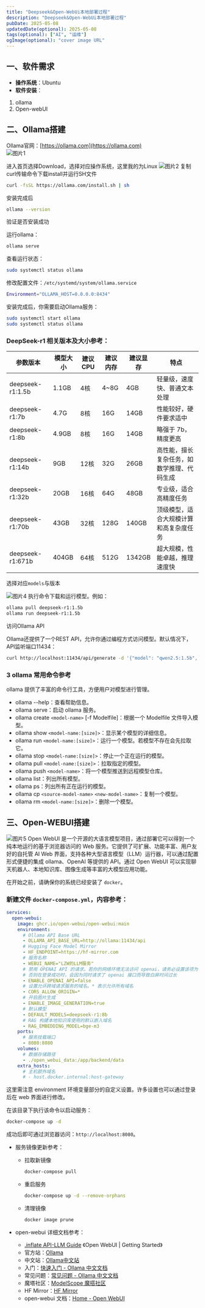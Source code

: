 ```yaml
---
title: "Deepseek&Open-WebUi本地部署过程"
description: "Deepseek&Open-WebUi本地部署过程"
pubDate: 2025-05-08
updatedDate(optional): 2025-05-08
tags(optional): ["AI", "运维"]
ogImage(optional): "cover image URL"
---
```



## 一、软件需求

* **操作系统**：Ubuntu
* **软件安装**：
1. ollama
2. Open-webUI

## 二、Ollama搭建

Ollama官网：[https://ollama.com](https://ollama.com)  
![图片1](/blog/weekly/1.png)

进入首页选择Download，选择对应操作系统，这里我的为Linux
![图片2](/blog/weekly/2.png)
复制curl传输命令下载install并运行SH文件  

```bash
curl -fsSL https://ollama.com/install.sh | sh
```  

安装完成后  

```bash
ollama --version
```  

验证是否安装成功  

运行ollama：  

```bash
ollama serve
```

查看运行状态：  

```bash
sudo systemctl status ollama
```

修改配置文件：`/etc/systemd/system/ollama.service`  

```bash
Environment="OLLAMA_HOST=0.0.0.0:8434"
```

安装完成后，你需要启动Ollama服务：  

```bash
sudo systemctl start ollama
sudo systemctl status ollama
```

### DeepSeek-r1 相关版本及大小参考：

| 参数版本       | 模型大小 | 建议CPU | 建议内存 | 建议显存 | 特点                           |
|----------------|----------|---------|----------|----------|--------------------------------|
| deepseek-r1:1.5b | 1.1GB    | 4核     | 4~8G     | 4GB      | 轻量级，速度快、普通文本处理   |
| deepseek-r1:7b  | 4.7G     | 8核     | 16G      | 14GB     | 性能较好，硬件要求适中         |
| deepseek-r1:8b  | 4.9GB    | 8核     | 16G      | 14GB     | 略强于 7b，精度更高           |
| deepseek-r1:14b | 9GB      | 12核    | 32G      | 26GB     | 高性能，擅长复杂任务，如数学推理、代码生成 |
| deepseek-r1:32b | 20GB     | 16核    | 64G      | 48GB     | 专业级，适合高精度任务         |
| deepseek-r1:70b | 43GB     | 32核    | 128G     | 140GB    | 顶级模型，适合大规模计算和高复杂度任务 |
| deepseek-r1:671b| 404GB    | 64核    | 512G     | 1342GB   | 超大规模，性能卓越，推理速度快 |

选择对应`models`与版本  

![图片4](/blog/weekly/4.png)
执行命令下载和运行模型。例如：  

```bash
ollama pull deepseek-r1:1.5b
ollama run deepseek-r1:1.5b
```

访问Ollama API  

Ollama还提供了一个REST API，允许你通过编程方式访问模型。默认情况下，API监听端口11434：  

```bash
curl http://localhost:11434/api/generate -d '{"model": "qwen2.5:1.5b", "prompt": "Your prompt here", "stream": false}'
```

### 3 ollama 常用命令参考

 ollama 提供了丰富的命令行工具，方便用户对模型进行管理。  

* ollama --help：查看帮助信息。  
* ollama serve：启动 ollama 服务。  
* ollama create `<model-name>` [-f Modelfile]：根据一个 Modelfile 文件导入模型。  
* ollama show `<model-name:[size]>`：显示某个模型的详细信息。  
* ollama run `<model-name:[size]>`：运行一个模型。若模型不存在会先拉取它。  
* ollama stop `<model-name:[size]>`：停止一个正在运行的模型。  
* ollama pull `<model-name:[size]>`：拉取指定的模型。  
* ollama push `<model-name>`：将一个模型推送到远程模型仓库。  
* ollama list：列出所有模型。  
* ollama ps：列出所有正在运行的模型。  
* ollama cp `<source-model-name>` `<new-model-name>`：复制一个模型。  
* ollama rm `<model-name:[size]>`：删除一个模型。  

## 三、Open-WEBUI搭建  

![图片5](/blog/weekly/5.png)
Open WebUI 是一个开源的大语言模型项目，通过部署它可以得到一个纯本地运行的基于浏览器访问的 Web 服务。它提供了可扩展、功能丰富、用户友好的自托管 AI Web 界面，支持各种大型语言模型（LLM）运行器，可以通过配置形式便捷的集成 ollama、OpenAI 等提供的 API。通过 Open WebUI 可以实现聊天机器人、本地知识库、图像生成等丰富的大模型应用功能。  

在开始之前，请确保你的系统已经安装了 `docker`。

### 新建文件 `docker-compose.yml`，内容参考：  

```yaml
services:
  open-webui:
    image: ghcr.io/open-webui/open-webui:main
    environment:
      # Ollama API Base URL
      - OLLAMA_API_BASE_URL=http://ollama:11434/api
      # Hugging Face Model Mirror
      - HF_ENDPOINT=https://hf-mirror.com  
      # 服务名称
      - WEBUI_NAME="LZW的LLM服务"
      # 禁用 OPENAI API 的请求。若你的网络环境无法访问 openai，请务必设置该项为 false
      # 否则在登录成功时，会因为同时请求了 openai 接口而导致白屏时间过长
      - ENABLE_OPENAI_API=false
      # 设置允许跨域请求服务的域名。* 表示允许所有域名
      - CORS_ALLOW_ORIGIN=*
      # 开启图片生成
      - ENABLE_IMAGE_GENERATION=true
      # 默认模型
      - DEFAULT_MODELS=deepseek-r1:8b
      # RAG 构建本地知识库使用的默认嵌入域名
      - RAG_EMBEDDING_MODEL=bge-m3
    ports:
      # 服务挂载端口
      - 8080:8080
    volumes:
      # 数据存储路径
      - ./open_webui_data:/app/backend/data
    extra_hosts:
      # 主机额外域名
      # - host.docker.internal:host-gateway
```  

这里需注意 environment 环境变量部分的自定义设置。许多设置也可以通过登录后在 web 界面进行修改。

在该目录下执行该命令以启动服务：  

```bash
docker-compose up -d
```

成功后即可通过浏览器访问：`http://localhost:8080`。

* 服务镜像更新参考：  
  * 拉取新镜像  
    ```bash
    docker-compose pull
    ```
  * 重启服务  
    ```bash
    docker-compose up -d --remove-orphans
    ```
  * 清理镜像  
    ```bash
    docker image prune
    ```

* open-webui 详细文档参考：  
  * [.inflate API-LLM Guide](https://api.llm.guide/chat/886ee45b-1d9a-4f09-aa0b-47dc428de97f) 《Open WebUI | Getting Started》  
  * 官方站：[Ollama](https://ollama.com)  
  * 中文站：[Ollama中文站](https://ollama.org.cn)  
  * 入门：[快速入门 - Ollama 中文文档](https://ollama.readthedocs.io/quickstart/)  
  * 常见问题：[常见问题 - Ollama 中文文档](https://ollama.readthedocs.io/faq/)  
  * 魔塔社区：[ModelScope 魔搭社区](https://modelscope.cn)  
  * HF Mirror：[HF Mirror](https://hf-mirror.com)  
  * open-webui 文档：[Home - Open WebUI](https://docs.openwebui.com)